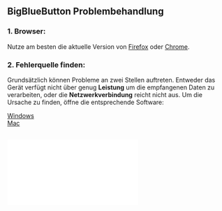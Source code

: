 ## BigBlueButton Problembehandlung

### 1. Browser:

Nutze am besten die aktuelle Version von [Firefox](https://www.mozilla.org/de/exp/firefox/new/) oder [Chrome](https://www.google.de/intl/de/chrome/).



### 2. Fehlerquelle finden:

Grundsätzlich können Probleme an zwei Stellen auftreten. Entweder das Gerät verfügt nicht über genug **Leistung** um die empfangenen Daten zu verarbeiten, oder die **Netzwerkverbindung** reicht nicht aus. Um die Ursache zu finden, öffne die entsprechende Software:

<a href="https://github.com/n103/bbb-troubleshoot/blob/master/windows.md">Windows</a> <br>
<a href="mac.md" target="_blank">Mac</a><br>

![mac2](./mac.md)
--
